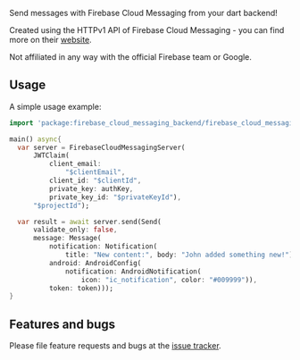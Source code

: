 Send messages with Firebase Cloud Messaging from your dart backend!

Created using the HTTPv1 API of Firebase Cloud Messaging - you can find more on their [website].

[website]: https://firebase.google.com/docs/reference/fcm/rest/v1/projects.messages

Not affiliated in any way with the official Firebase team or Google.

## Usage

A simple usage example:

```dart
import 'package:firebase_cloud_messaging_backend/firebase_cloud_messaging_backend.dart';

main() async{
  var server = FirebaseCloudMessagingServer(
      JWTClaim(
          client_email:
              "$clientEmail",
          client_id: "$clientId",
          private_key: authKey,
          private_key_id: "$privateKeyId"),
      "$projectId");

  var result = await server.send(Send(
      validate_only: false,
      message: Message(
          notification: Notification(
              title: "New content:", body: "John added something new!"),
          android: AndroidConfig(
              notification: AndroidNotification(
                  icon: "ic_notification", color: "#009999")),
          token: token)));
}
```

## Features and bugs

Please file feature requests and bugs at the [issue tracker][tracker].

[tracker]: http://example.com/issues/replaceme
